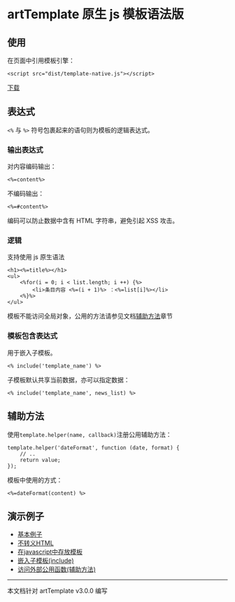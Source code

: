 # artTemplate 原生 js 模板语法版

## 使用

在页面中引用模板引擎：

    <script src="dist/template-native.js"></script>
    
[下载](https://raw.github.com/aui/artTemplate/master/dist/template-native.js)

## 表达式

``<%`` 与 ``%>`` 符号包裹起来的语句则为模板的逻辑表达式。

### 输出表达式

对内容编码输出：

    <%=content%>

不编码输出：

    <%=#content%>
    
编码可以防止数据中含有 HTML 字符串，避免引起 XSS 攻击。

### 逻辑

支持使用 js 原生语法
    
	<h1><%=title%></h1>
	<ul>
    	<%for(i = 0; i < list.length; i ++) {%>
        	<li>条目内容 <%=(i + 1)%> ：<%=list[i]%></li>
    	<%}%>
	</ul>
	
模板不能访问全局对象，公用的方法请参见文档[辅助方法](#辅助方法)章节

### 模板包含表达式

用于嵌入子模板。

    <% include('template_name') %>

子模板默认共享当前数据，亦可以指定数据：

    <% include('template_name', news_list) %>

## 辅助方法

使用``template.helper(name, callback)``注册公用辅助方法：

	template.helper('dateFormat', function (date, format) {
    	// ..
    	return value;
	});

模板中使用的方式：

    <%=dateFormat(content) %>
    
##	演示例子

*	[基本例子](http://aui.github.io/artTemplate/demo/template-native/basic.html)
*	[不转义HTML](http://aui.github.io/artTemplate/demo/template-native/no-escape.html)
*	[在javascript中存放模板](http://aui.github.io/artTemplate/demo/template-native/compile.html)
*	[嵌入子模板(include)](http://aui.github.io/artTemplate/demo/template-native/include.html)
*	[访问外部公用函数(辅助方法)](http://aui.github.io/artTemplate/demo/template-native/helper.html)

----------------------------------------------

本文档针对 artTemplate v3.0.0 编写